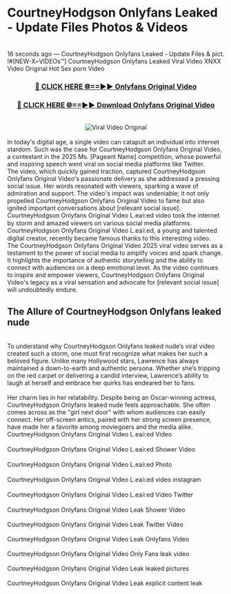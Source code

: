 # CourtneyHodgson Onlyfans Leaked - Update Files Photos & Videos 
<br>
16 seconds ago — CourtneyHodgson Onlyfans Leaked - Update Files & pict. !#[NEW-X~VIDEOs™] CourtneyHodgson Onlyfans Leaked Viral Video XNXX Video Original Hot Sex porn Video
<br>
<div align="center">
<h3><a href="http://freeplayer.one?title=CourtneyHodgson&ref=25OR" rel="nofollow">🔴 CLICK HERE 🌐==►► Onlyfans Original Video</a></h3>
<h3><a href="http://freeplayer.one?title=CourtneyHodgson&ref=25OR" rel="nofollow">🔴 CLICK HERE 🌐==►► Download Onlyfans Original Video</a></h3>
<br>
<a href="http://freeplayer.one?title=CourtneyHodgson&ref=25OR" rel="nofollow" data-target="animated-image.originalLink"><img src="https://i.ibb.co.com/xMMVF88/686577567.gif" alt="Viral Video Original" style="max-width: 100%; display: inline-block;" data-target="animated-image.originalImage"></a>
</div>
<br>
In today's digital age, a single video can catapult an individual into internet stardom. Such was the case for CourtneyHodgson Onlyfans Original Video, a contestant in the 2025 Ms. [Pageant Name] competition, whose powerful and inspiring speech went viral on social media platforms like Twitter.
<br>
The video, which quickly gained traction, captured CourtneyHodgson Onlyfans Original Video's passionate delivery as she addressed a pressing social issue. Her words resonated with viewers, sparking a wave of admiration and support. The video's impact was undeniable; it not only propelled CourtneyHodgson Onlyfans Original Video to fame but also ignited important conversations about [relevant social issue].
<br>
CourtneyHodgson Onlyfans Original Video L.ea𝚔ed video took the internet by storm and amazed viewers on various social media platforms. CourtneyHodgson Onlyfans Original Video L.ea𝚔ed, a young and talented digital creator, recently became famous thanks to this interesting video.
<br>
The CourtneyHodgson Onlyfans Original Video 2025 viral video serves as a testament to the power of social media to amplify voices and spark change. It highlights the importance of authentic storytelling and the ability to connect with audiences on a deep emotional level. As the video continues to inspire and empower viewers, CourtneyHodgson Onlyfans Original Video's legacy as a viral sensation and advocate for [relevant social issue] will undoubtedly endure.
<br>
<h2>The Allure of CourtneyHodgson Onlyfans leaked nude</h2>
<br>
To understand why CourtneyHodgson Onlyfans leaked nude’s viral video created such a storm, one must first recognize what makes her such a beloved figure. Unlike many Hollywood stars, Lawrence has always maintained a down-to-earth and authentic persona. Whether she’s tripping on the red carpet or delivering a candid interview, Lawrence’s ability to laugh at herself and embrace her quirks has endeared her to fans.
<br><br>
Her charm lies in her relatability. Despite being an Oscar-winning actress, CourtneyHodgson Onlyfans leaked nude feels approachable. She often comes across as the "girl next door" with whom audiences can easily connect. Her off-screen antics, paired with her strong screen presence, have made her a favorite among moviegoers and the media alike.
<br>
CourtneyHodgson Onlyfans Original Video L.ea𝚔ed Video
<br><br>
CourtneyHodgson Onlyfans Original Video L.ea𝚔ed Shower Video
<br><br>
CourtneyHodgson Onlyfans Original Video L.ea𝚔ed Photo
<br><br>
CourtneyHodgson Onlyfans Original Video L.ea𝚔ed video instagram
<br><br>
CourtneyHodgson Onlyfans Original Video L.ea𝚔ed Video Twitter
<br><br>
CourtneyHodgson Onlyfans Original Video Leak Shower Video
<br><br>
CourtneyHodgson Onlyfans Original Video Leak Twitter Video
<br><br>
CourtneyHodgson Onlyfans Original Video Leak Onlyfans Video
<br><br>
CourtneyHodgson Onlyfans Original Video Only Fans leak video
<br><br>
CourtneyHodgson Onlyfans Original Video Leak leaked pictures
<br><br>
CourtneyHodgson Onlyfans Original Video Leak explicit content leak